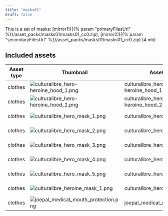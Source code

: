 ```yaml
---
title: "masks01"
draft: false
---
```


This is a set of masks: [mirror1]({{% param "primaryFilesUrl" %}}/asset_packs/masks01/masks01_cc0.zip), [mirror2]({{% param "secondaryFilesUrl" %}}/asset_packs/masks01/masks01_cc0.zip) (4 mb)


## Included assets

| Asset type | Thumbnail | Asset name | Author | Source | License |
| ---------- | --------- | ---------- | ------ | ------ | ------- |
| clothes | ![culturalibre_hero-heroine_hood_1.png](culturalibre_hero-heroine_hood_1.png) | culturalibre_hero-heroine_hood_1 | culturalibre | [asset repo](http://www.makehumancommunity.org/node/2100) | CC0 |
| clothes | ![culturalibre_hero-heroine_hood_2.png](culturalibre_hero-heroine_hood_2.png) | culturalibre_hero-heroine_hood_2 | culturalibre | [asset repo](http://www.makehumancommunity.org/node/2309) | CC0 |
| clothes | ![culturalibre_hero_mask_1.png](culturalibre_hero_mask_1.png) | culturalibre_hero_mask_1 | culturalibre | [asset repo](http://www.makehumancommunity.org/node/2055) | CC0 |
| clothes | ![culturalibre_hero_mask_2.png](culturalibre_hero_mask_2.png) | culturalibre_hero_mask_2 | culturalibre | [asset repo](http://www.makehumancommunity.org/node/2049) | CC0 |
| clothes | ![culturalibre_hero_mask_3.png](culturalibre_hero_mask_3.png) | culturalibre_hero_mask_3 | culturalibre | [asset repo](http://www.makehumancommunity.org/node/2202) | CC0 |
| clothes | ![culturalibre_hero_mask_4.png](culturalibre_hero_mask_4.png) | culturalibre_hero_mask_4 | culturalibre | [asset repo](http://www.makehumancommunity.org/node/2220) | CC0 |
| clothes | ![culturalibre_hero_mask_5.png](culturalibre_hero_mask_5.png) | culturalibre_hero_mask_5 | culturalibre | [asset repo](http://www.makehumancommunity.org/node/2396) | CC0 |
| clothes | ![culturalibre_heroine_mask_1.png](culturalibre_heroine_mask_1.png) | culturalibre_heroine_mask_1 | culturalibre | [asset repo](http://www.makehumancommunity.org/node/2474) | CC0 |
| clothes | ![joepal_medical_mouth_protection.png](joepal_medical_mouth_protection.png) | joepal_medical_mouth_protection | Joel Palmius | [asset repo](http://www.makehumancommunity.org/node/2369) | CC0 |

